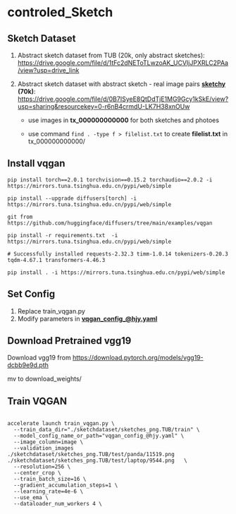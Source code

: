 # controled_Sketch

## Sketch Dataset

1. Abstract sketch dataset from TUB (20k, only abstract sketches): https://drive.google.com/file/d/1tFc2dNEToTLwzoAK_UCVIjJPXRLC2PAa/view?usp=drive_link

2. Abstract sketch dataset with abstract sketch - real image pairs **[sketchy](https://github.com/CDOTAD/SketchyDatabase) (70k)**: https://drive.google.com/file/d/0B7ISyeE8QtDdTjE1MG9Gcy1kSkE/view?usp=sharing&resourcekey=0-r6nB4crmdU-LK7H38xnOUw

   * use images in **tx_000000000000** for both sketches and photoes

   * use command `find . -type f > filelist.txt` to create **filelist.txt** in tx_000000000000/

   

## Install vqgan

```
pip install torch==2.0.1 torchvision==0.15.2 torchaudio==2.0.2 -i https://mirrors.tuna.tsinghua.edu.cn/pypi/web/simple

pip install --upgrade diffusers[torch] -i https://mirrors.tuna.tsinghua.edu.cn/pypi/web/simple

```

```
git from https://github.com/huggingface/diffusers/tree/main/examples/vqgan

pip install -r requirements.txt  -i https://mirrors.tuna.tsinghua.edu.cn/pypi/web/simple

# Successfully installed requests-2.32.3 timm-1.0.14 tokenizers-0.20.3 tqdm-4.67.1 transformers-4.46.3

pip install . -i https://mirrors.tuna.tsinghua.edu.cn/pypi/web/simple

```
## Set Config

1. Replace train_vqgan.py
2. Modify parameters in **vqgan_config_@hjy.yaml**

## Download Pretrained vgg19

Download vgg19 from https://download.pytorch.org/models/vgg19-dcbb9e9d.pth

mv to download_weights/

## Train VQGAN

```shell

accelerate launch train_vqgan.py \
  --train_data_dir="./sketchdataset/sketches_png.TUB/train" \
  --model_config_name_or_path="vqgan_config_@hjy.yaml" \
  --image_column=image \
  --validation_images ./sketchdataset/sketches_png.TUB/test/panda/11519.png ./sketchdataset/sketches_png.TUB/test/laptop/9544.png   \
  --resolution=256 \
  --center_crop \
  --train_batch_size=16 \
  --gradient_accumulation_steps=1 \
  --learning_rate=4e-6 \
  --use_ema \
  --dataloader_num_workers 4 \
```
